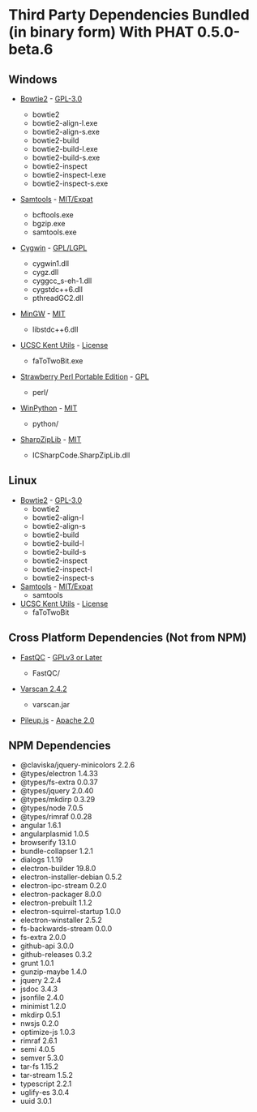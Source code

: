 # Third Party Dependencies Bundled (in binary form) With PHAT 0.5.0-beta.6

## Windows
- [Bowtie2](http://bowtie-bio.sourceforge.net/bowtie2/index.shtml) - [GPL-3.0](https://github.com/BenLangmead/bowtie2/blob/master/LICENSE)
    - bowtie2
    - bowtie2-align-l.exe
    - bowtie2-align-s.exe
    - bowtie2-build
    - bowtie2-build-l.exe
    - bowtie2-build-s.exe
    - bowtie2-inspect
    - bowtie2-inspect-l.exe
    - bowtie2-inspect-s.exe
- [Samtools](http://www.htslib.org/) - [MIT/Expat](https://github.com/samtools/samtools/blob/develop/LICENSE)
    - bcftools.exe
    - bgzip.exe
    - samtools.exe
- [Cygwin](https://cygwin.com/) - [GPL/LGPL](https://cygwin.com/licensing.html)
    - cygwin1.dll
    - cygz.dll
    - cyggcc_s-eh-1.dll
    - cygstdc++6.dll
    - pthreadGC2.dll
- [MinGW](http://www.mingw.org/) - [MIT](https://sourceforge.net/p/mingw/mingw-org-wsl/ci/21762bb4a1bd0c88c38eead03f59e8d994349e83/tree/LICENSE)
    - libstdc++6.dll
- [UCSC Kent Utils](http://genome-source.cse.ucsc.edu/gitweb/?p=kent.git;a=tree;f=src/utils;h=7e6cf8a566bedcec93b353bb72635f7b9c66b2a4;hb=HEAD) - [License](http://genome-source.cse.ucsc.edu/gitweb/?p=kent.git;a=blob;f=src/utils/LICENSE;h=e850d1163ab35bf94d486a2bb60df165ff4a01bc;hb=HEAD)
    - faToTwoBit.exe
- [Strawberry Perl Portable Edition](http://strawberryperl.com/) - [GPL]()
    - perl/

- [WinPython](https://winpython.github.io/) - [MIT](https://github.com/winpython/winpython/blob/master/LICENSE)
    - python/
- [SharpZipLib](https://icsharpcode.github.io/SharpZipLib/) - [MIT](https://github.com/icsharpcode/SharpZipLib/blob/master/LICENSE.txt)
    - ICSharpCode.SharpZipLib.dll


## Linux
- [Bowtie2](http://bowtie-bio.sourceforge.net/bowtie2/index.shtml) - [GPL-3.0](https://github.com/BenLangmead/bowtie2/blob/master/LICENSE)
    - bowtie2
    - bowtie2-align-l
    - bowtie2-align-s
    - bowtie2-build
    - bowtie2-build-l
    - bowtie2-build-s
    - bowtie2-inspect
    - bowtie2-inspect-l
    - bowtie2-inspect-s
- [Samtools](http://www.htslib.org/) - [MIT/Expat](https://github.com/samtools/samtools/blob/develop/LICENSE)
    - samtools
- [UCSC Kent Utils](http://genome-source.cse.ucsc.edu/gitweb/?p=kent.git;a=tree;f=src/utils;h=7e6cf8a566bedcec93b353bb72635f7b9c66b2a4;hb=HEAD) - [License](http://genome-source.cse.ucsc.edu/gitweb/?p=kent.git;a=blob;f=src/utils/LICENSE;h=e850d1163ab35bf94d486a2bb60df165ff4a01bc;hb=HEAD)
    - faToTwoBit

## Cross Platform Dependencies (Not from NPM)
- [FastQC](https://www.bioinformatics.babraham.ac.uk/projects/fastqc/) - [GPLv3 or Later](https://www.gnu.org/copyleft/gpl.html)
    - FastQC/
- [Varscan 2.4.2](http://dkoboldt.github.io/varscan/)
    - varscan.jar

- [Pileup.js](https://github.com/hammerlab/pileup.js) - [Apache 2.0](https://github.com/hammerlab/pileup.js/blob/master/LICENSE)

## NPM Dependencies
- @claviska/jquery-minicolors 2.2.6  
- @types/electron  1.4.33  
- @types/fs-extra  0.0.37  
- @types/jquery 2.0.40  
- @types/mkdirp 0.3.29  
- @types/node 7.0.5  
- @types/rimraf  0.0.28  
- angular 1.6.1  
- angularplasmid 1.0.5  
- browserify 13.1.0  
- bundle-collapser 1.2.1  
- dialogs 1.1.19  
- electron-builder 19.8.0  
- electron-installer-debian 0.5.2  
- electron-ipc-stream 0.2.0  
- electron-packager 8.0.0  
- electron-prebuilt 1.1.2  
- electron-squirrel-startup 1.0.0  
- electron-winstaller 2.5.2  
- fs-backwards-stream  0.0.0  
- fs-extra 2.0.0  
- github-api 3.0.0  
- github-releases 0.3.2  
- grunt 1.0.1  
- gunzip-maybe 1.4.0  
- jquery 2.2.4  
- jsdoc 3.4.3  
- jsonfile 2.4.0  
- minimist 1.2.0  
- mkdirp 0.5.1  
- nwsjs 0.2.0  
- optimize-js 1.0.3  
- rimraf 2.6.1  
- semi 4.0.5  
- semver 5.3.0  
- tar-fs 1.15.2  
- tar-stream 1.5.2  
- typescript 2.2.1  
- uglify-es  3.0.4  
- uuid 3.0.1